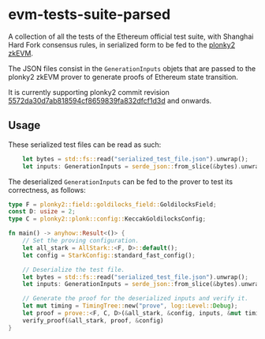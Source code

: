 # evm-tests-suite-parsed

A collection of all the tests of the Ethereum official test suite, with Shanghai Hard Fork consensus rules, in serialized form to be fed to the [plonky2 zkEVM](https://github.com/0xPolygonZero/plonky2/tree/main/evm).

The JSON files consist in the `GenerationInputs` objets that are passed to the plonky2 zkEVM prover to generate proofs of Ethereum state transition.

It is currently supporting plonky2 commit revision [5572da30d7ab818594cf8659839fa832dfcf1d3d](https://github.com/0xPolygonZero/plonky2/tree/5572da30d7ab818594cf8659839fa832dfcf1d3d) and onwards.

## Usage

These serialized test files can be read as such:

```rust
    let bytes = std::fs::read("serialized_test_file.json").unwrap();
    let inputs: GenerationInputs = serde_json::from_slice(&bytes).unwrap();
```

The deserialized `GenerationInputs` can be fed to the prover to test its correctness, as follows:

```rust
type F = plonky2::field::goldilocks_field::GoldilocksField;
const D: usize = 2;
type C = plonky2::plonk::config::KeccakGoldilocksConfig;

fn main() -> anyhow::Result<()> {
    // Set the proving configuration.
    let all_stark = AllStark::<F, D>::default();
    let config = StarkConfig::standard_fast_config();

    // Deserialize the test file.
    let bytes = std::fs::read("serialized_test_file.json").unwrap();
    let inputs: GenerationInputs = serde_json::from_slice(&bytes).unwrap();

    // Generate the proof for the deserialized inputs and verify it.
    let mut timing = TimingTree::new("prove", log::Level::Debug);
    let proof = prove::<F, C, D>(&all_stark, &config, inputs, &mut timing)?;
    verify_proof(&all_stark, proof, &config)
}
```